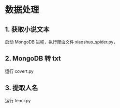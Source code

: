 # 数据处理

## 1. 获取小说文本
启动 MongoDB 进程，执行爬虫文件 xiaoshuo_spider.py，
## 2. MongoDB 转 txt
运行 covert.py
## 3. 提取人名
运行 fenci.py 
